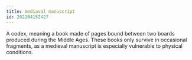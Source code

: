 ```yaml
---
title: mediaval manuscript
id: 202204152427
---
```


 A codex, meaning a book made of pages bound between two boards produced during the Middle Ages. These books only survive in occasional fragments, as a medieval manuscript is especially vulnerable to physical conditions.
